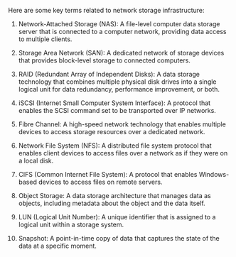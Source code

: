 Here are some key terms related to network storage infrastructure:

1. Network-Attached Storage (NAS): A file-level computer data storage server that is connected to a computer network, providing data access to multiple clients.

2. Storage Area Network (SAN): A dedicated network of storage devices that provides block-level storage to connected computers.

3. RAID (Redundant Array of Independent Disks): A data storage technology that combines multiple physical disk drives into a single logical unit for data redundancy, performance improvement, or both.

4. iSCSI (Internet Small Computer System Interface): A protocol that enables the SCSI command set to be transported over IP networks.

5. Fibre Channel: A high-speed network technology that enables multiple devices to access storage resources over a dedicated network.

6. Network File System (NFS): A distributed file system protocol that enables client devices to access files over a network as if they were on a local disk.

7. CIFS (Common Internet File System): A protocol that enables Windows-based devices to access files on remote servers.

8. Object Storage: A data storage architecture that manages data as objects, including metadata about the object and the data itself.

9. LUN (Logical Unit Number): A unique identifier that is assigned to a logical unit within a storage system.

10. Snapshot: A point-in-time copy of data that captures the state of the data at a specific moment.
